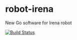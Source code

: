 # robot-irena
New Go software for Irena robot

[![Build Status](https://travis-ci.org/krezac/robot-irena.svg?branch=master)](https://travis-ci.org/krezac/robot-irena)
